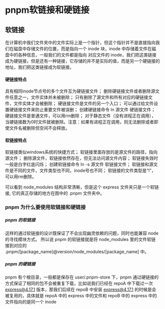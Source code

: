 # pnpm软链接和硬链接


## 软链接
在计算机中我们文件夹中的文件实际上是一个指针，但这个指针并不是直接指向我们在磁盘中存储文件的位置，而是指向一个 inode 块，inode 中存储着文件在磁盘中的各种信息，一般我们的文件都是指向 对应文件的 inode，我们把这类链接成为硬链接，但是还有一种链接，它存储的并不是实际的值，而是另一个硬链接的地址，我们把这类链接成为软链接。



#### 硬链接特点

具有相同inode节点号的多个文件互为硬链接文件；
删除硬链接文件或者删除源文件任意之一，文件实体并未被删除；
只有删除了源文件和所有对应的硬链接文件，文件实体才会被删除；
硬链接文件是文件的另一个入口；
可以通过给文件设置硬链接文件来防止重要文件被误删；
创建硬链接命令 ln 源文件 硬链接文件；
硬链接文件是普通文件，可以用rm删除；
对于静态文件（没有进程正在调用），当硬链接数为0时文件就被删除。注意：如果有进程正在调用，则无法删除或者即使文件名被删除但空间不会释放。


#### 软链接特点

软链接类似windows系统的快捷方式；
软链接里面存放的是源文件的路径，指向源文件；
删除源文件，软链接依然存在，但无法访问源文件内容；
软链接失效时一般是白字红底闪烁；
创建软链接命令 ln -s 源文件 软链接文件；
软链接和源文件是不同的文件，文件类型也不同，inode号也不同；
软链接的文件类型是“l”，可以用rm删除。



可以看到 node_modules 结构非常清晰，但是这个 express 文件夹只是一个软链接, 它的真正存储的地方在图中的 .pnpm 文件夹中。



### pnpm 为什么要使用软链接和硬链接
##### pnpm 的软链接

这样的通过软链接的设计既保证了不会出现幽灵依赖的问题，同时也能兼容 node 的寻找模块方式。
所以说 pnpm 的软链接就是将 node_modules 里的文件软链接到对应的 .pnpm/[package_name]@version/node_modules/[package_name] 中。
##### pnpm 的硬链接
pnpm 有个根目录，一般都是保存在 user/.pnpm-store 下，pnpm 通过硬链接的方式保证了相同的包不会被重复下载，比如说我们已经在 repoA 中下载过一次 express@4.17.1 版本，那我们后续在 repoB 中安装 express@4.17.1 的时候是会被复用的，具体就是 repoA 中的 express 中的文件和 repoB 中的 express 中的文件指向的是同一个 inode